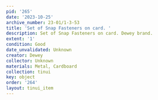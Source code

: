 ```yaml
---
pid: '265'
date: '2023-10-25'
archive_number: 23-01/1-3-53
title: 'Set of Snap Fasteners on card. '
description: Set of Snap Fasteners on card. Dewey brand.
extent: '1'
condition: Good
date_unvalidated: Unknown
creator: Dewey
collector: Unknown
materials: Metal, Cardboard
collection: tinui
key: object
order: '264'
layout: tinui_item
---
```

